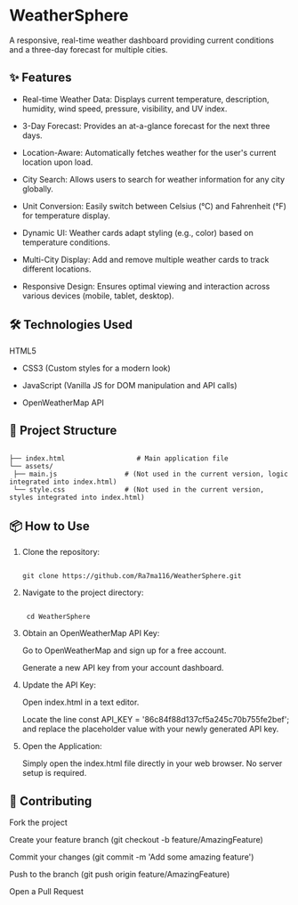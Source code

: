 # WeatherSphere
A responsive, real-time weather dashboard providing current conditions and a three-day forecast for multiple cities.

## ✨ Features
- Real-time Weather Data: Displays current temperature, description, humidity, wind speed, pressure, visibility, and UV index.

- 3-Day Forecast: Provides an at-a-glance forecast for the next three days.

- Location-Aware: Automatically fetches weather for the user's current location upon load.

- City Search: Allows users to search for weather information for any city globally.

- Unit Conversion: Easily switch between Celsius (°C) and Fahrenheit (°F) for temperature display.

- Dynamic UI: Weather cards adapt styling (e.g., color) based on temperature conditions.

- Multi-City Display: Add and remove multiple weather cards to track different locations.

- Responsive Design: Ensures optimal viewing and interaction across various devices (mobile, tablet, desktop).

## 🛠️ Technologies Used
HTML5

- CSS3 (Custom styles for a modern look)

- JavaScript (Vanilla JS for DOM manipulation and API calls)

- OpenWeatherMap API

## 📂 Project Structure
   ```

├── index.html                  # Main application file
└── assets/
    ├── main.js                 # (Not used in the current version, logic integrated into index.html)
    └── style.css               # (Not used in the current version, styles integrated into index.html)
   ```

## 📦 How to Use
1. Clone the repository:
   ```

   git clone https://github.com/Ra7ma116/WeatherSphere.git
   ```

2. Navigate to the project directory:
   ```

    cd WeatherSphere
   ```

 3. Obtain an OpenWeatherMap API Key:

     Go to OpenWeatherMap and sign up for a free account.

     Generate a new API key from your account dashboard.

 4. Update the API Key:

     Open index.html in a text editor.

     Locate the line const API_KEY = '86c84f88d137cf5a245c70b755fe2bef'; and replace the placeholder value with your newly generated API key.

5. Open the Application:

    Simply open the index.html file directly in your web browser. No server setup is required.

## 🤝 Contributing
Fork the project

Create your feature branch (git checkout -b feature/AmazingFeature)

Commit your changes (git commit -m 'Add some amazing feature')

Push to the branch (git push origin feature/AmazingFeature)

Open a Pull Request
